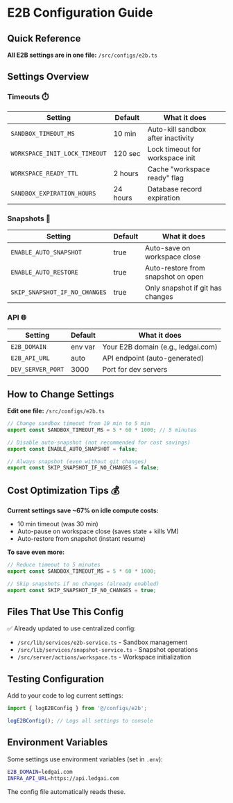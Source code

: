 # E2B Configuration Guide

## Quick Reference

**All E2B settings are in one file:** `/src/configs/e2b.ts`

## Settings Overview

### Timeouts ⏱️

| Setting | Default | What it does |
|---------|---------|--------------|
| `SANDBOX_TIMEOUT_MS` | 10 min | Auto-kill sandbox after inactivity |
| `WORKSPACE_INIT_LOCK_TIMEOUT` | 120 sec | Lock timeout for workspace init |
| `WORKSPACE_READY_TTL` | 2 hours | Cache "workspace ready" flag |
| `SANDBOX_EXPIRATION_HOURS` | 24 hours | Database record expiration |

### Snapshots 📸

| Setting | Default | What it does |
|---------|---------|--------------|
| `ENABLE_AUTO_SNAPSHOT` | true | Auto-save on workspace close |
| `ENABLE_AUTO_RESTORE` | true | Auto-restore from snapshot on open |
| `SKIP_SNAPSHOT_IF_NO_CHANGES` | true | Only snapshot if git has changes |

### API 🌐

| Setting | Default | What it does |
|---------|---------|--------------|
| `E2B_DOMAIN` | env var | Your E2B domain (e.g., ledgai.com) |
| `E2B_API_URL` | auto | API endpoint (auto-generated) |
| `DEV_SERVER_PORT` | 3000 | Port for dev servers |

## How to Change Settings

**Edit one file:** `/src/configs/e2b.ts`

```typescript
// Change sandbox timeout from 10 min to 5 min
export const SANDBOX_TIMEOUT_MS = 5 * 60 * 1000; // 5 minutes

// Disable auto-snapshot (not recommended for cost savings)
export const ENABLE_AUTO_SNAPSHOT = false;

// Always snapshot (even without git changes)
export const SKIP_SNAPSHOT_IF_NO_CHANGES = false;
```

## Cost Optimization Tips 💰

**Current settings save ~67% on idle compute costs:**
- 10 min timeout (was 30 min)
- Auto-pause on workspace close (saves state + kills VM)
- Auto-restore from snapshot (instant resume)

**To save even more:**
```typescript
// Reduce timeout to 5 minutes
export const SANDBOX_TIMEOUT_MS = 5 * 60 * 1000;

// Skip snapshots if no changes (already enabled)
export const SKIP_SNAPSHOT_IF_NO_CHANGES = true;
```

## Files That Use This Config

✅ Already updated to use centralized config:
- `/src/lib/services/e2b-service.ts` - Sandbox management
- `/src/lib/services/snapshot-service.ts` - Snapshot operations
- `/src/server/actions/workspace.ts` - Workspace initialization

## Testing Configuration

Add to your code to log current settings:
```typescript
import { logE2BConfig } from '@/configs/e2b';

logE2BConfig(); // Logs all settings to console
```

## Environment Variables

Some settings use environment variables (set in `.env`):
```bash
E2B_DOMAIN=ledgai.com
INFRA_API_URL=https://api.ledgai.com
```

The config file automatically reads these.
